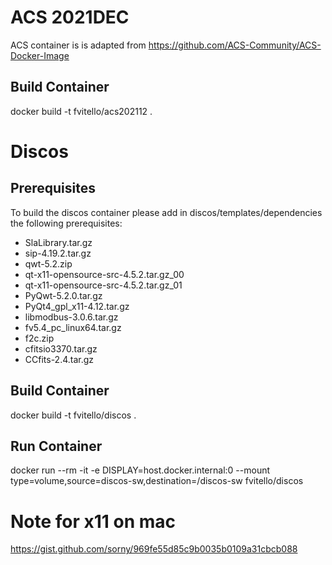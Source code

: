 
# ACS 2021DEC

ACS container is is adapted from https://github.com/ACS-Community/ACS-Docker-Image


## Build Container

docker build -t fvitello/acs202112  .

# Discos

## Prerequisites

To build the discos container please add in discos/templates/dependencies the following prerequisites:
- SlaLibrary.tar.gz
- sip-4.19.2.tar.gz
- qwt-5.2.zip
- qt-x11-opensource-src-4.5.2.tar.gz_00
- qt-x11-opensource-src-4.5.2.tar.gz_01
- PyQwt-5.2.0.tar.gz
- PyQt4_gpl_x11-4.12.tar.gz
- libmodbus-3.0.6.tar.gz
- fv5.4_pc_linux64.tar.gz
- f2c.zip
- cfitsio3370.tar.gz
- CCfits-2.4.tar.gz

## Build Container

docker build -t fvitello/discos  .

## Run Container

docker run --rm -it -e DISPLAY=host.docker.internal:0 --mount type=volume,source=discos-sw,destination=/discos-sw fvitello/discos


# Note for x11 on mac

https://gist.github.com/sorny/969fe55d85c9b0035b0109a31cbcb088